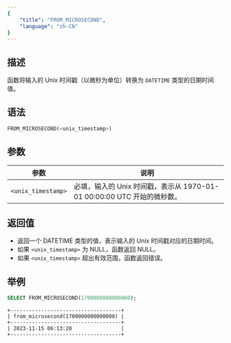 ```yaml
---
{
    "title": "FROM_MICROSECOND",
    "language": "zh-CN"
}
---
```

## 描述
函数将输入的 Unix 时间戳（以微秒为单位）转换为 `DATETIME` 类型的日期时间值。

## 语法

```sql
FROM_MICROSECOND(<unix_timestamp>)
```

## 参数

| 参数                 | 说明                                                  |
|--------------------|-----------------------------------------------------|
| `<unix_timestamp>` | 必填，输入的 Unix 时间戳，表示从 1970-01-01 00:00:00 UTC 开始的微秒数。 |

## 返回值
- 返回一个 DATETIME 类型的值，表示输入的 Unix 时间戳对应的日期时间。
- 如果 `<unix_timestamp>` 为 NULL，函数返回 NULL。
- 如果 `<unix_timestamp>` 超出有效范围，函数返回错误。

## 举例

```sql
SELECT FROM_MICROSECOND(1700000000000000);
```

```text
+------------------------------------+
| from_microsecond(1700000000000000) |
+------------------------------------+
| 2023-11-15 06:13:20                |
+------------------------------------+
```